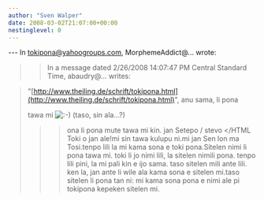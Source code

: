 ```yaml
---
author: "Sven Walper"
date: 2008-03-02T21:07:00+00:00
nestinglevel: 0
---
```

\---
 In [tokipona@yahoogroups.com](mailto://tokipona@yahoogroups.com), MorphemeAddict@... wrote:

>> In a message dated 2/26/2008 14:07:47 PM Central Standard Time,
> abaudry@... writes:

>>> 
>> 
> "[http://www.theiling.de/schrift/tokipona.html](http://www.theiling.de/schrift/tokipona.html)", anu sama, li pona
> 
> tawa mi ![:-)](images/smilies/icon_e_smile.gif "Smile") (taso, sin ala...?)
> 
>> 
>>> ona li pona mute tawa mi kin.
>> jan Setepo / stevo </HTML
>>Toki o jan ale!mi sin tawa kulupu ni.mi jan Sen lon ma Tosi.tenpo lili la mi kama sona e toki pona.Sitelen nimi li pona tawa mi. toki li jo nimi lili, la sitelen nimili pona. tenpo lili pini, la mi pali kin e ijo sama. taso sitelen mili ante lili. ken la, jan ante li wile ala kama sona e sitelen mi.taso sitelen li pona tan ni: mi kama sona pona e nimi ale pi tokipona kepeken sitelen mi.